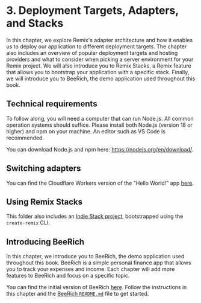 # 3. Deployment Targets, Adapters, and Stacks

In this chapter, we explore Remix's adapter architecture and how it enables us to deploy our application to different deployment targets. The chapter also includes an overview of popular deployment targets and hosting providers and what to consider when picking a server environment for your Remix project. We will also introduce you to Remix Stacks, a Remix feature that allows you to bootstrap your application with a specific stack. Finally, we will introduce you to BeeRich, the demo application used throughout this book.

## Technical requirements

To follow along, you will need a computer that can run Node.js. All common operation systems should suffice. Please install both Node.js (version 18 or higher) and npm on your machine. An editor such as VS Code is recommended.

You can download Node.js and npm here: https://nodejs.org/en/download/.

## Switching adapters

You can find the Cloudflare Workers version of the "Hello World!" app [here](./cloudflare-workers/).

## Using Remix Stacks

This folder also includes an [Indie Stack project](./indie-stack/), bootstrapped using the `create-remix` CLI.

## Introducing BeeRich

In this chapter, we introduce you to BeeRich, the demo application used throughout this book. BeeRich is a simple personal finance app that allows you to track your expenses and income. Each chapter will add more features to BeeRich and focus on a specific topic.

You can find the initial version of BeeRich [here](./bee-rich/). Follow the instructions in this chapter and the [BeeRich `README.md`](./bee-rich/README.md) file to get started.

